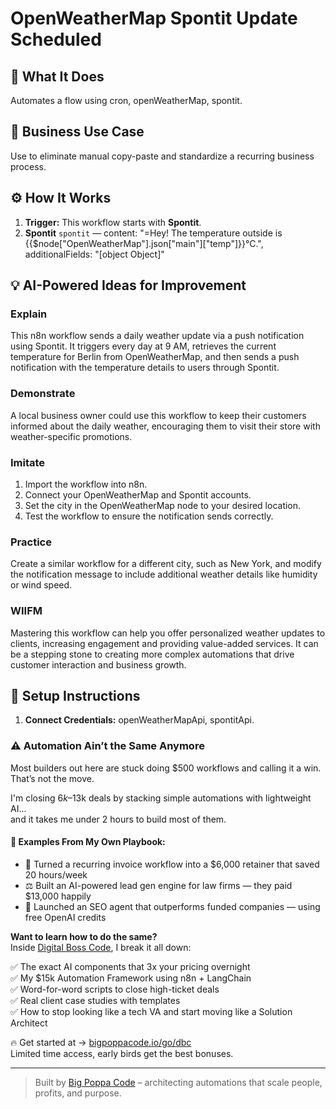 # OpenWeatherMap Spontit Update Scheduled
  ## 🚀 What It Does
  Automates a flow using cron, openWeatherMap, spontit.
  
  ## 💼 Business Use Case
  Use to eliminate manual copy-paste and standardize a recurring business process.
  
  ## ⚙️ How It Works
  1. **Trigger:** This workflow starts with **Spontit**.
  2. **Spontit** `spontit` — content: "=Hey! The temperature outside is {{$node["OpenWeatherMap"].json["main"]["temp"]}}°C.", additionalFields: "[object Object]"
  
  ## 💡 AI-Powered Ideas for Improvement
  ### Explain
This n8n workflow sends a daily weather update via a push notification using Spontit. It triggers every day at 9 AM, retrieves the current temperature for Berlin from OpenWeatherMap, and then sends a push notification with the temperature details to users through Spontit.

### Demonstrate
A local business owner could use this workflow to keep their customers informed about the daily weather, encouraging them to visit their store with weather-specific promotions.

### Imitate
1. Import the workflow into n8n.
2. Connect your OpenWeatherMap and Spontit accounts.
3. Set the city in the OpenWeatherMap node to your desired location.
4. Test the workflow to ensure the notification sends correctly.

### Practice
Create a similar workflow for a different city, such as New York, and modify the notification message to include additional weather details like humidity or wind speed.

### WIIFM
Mastering this workflow can help you offer personalized weather updates to clients, increasing engagement and providing value-added services. It can be a stepping stone to creating more complex automations that drive customer interaction and business growth.
  
  ## 🔧 Setup Instructions
  1. **Connect Credentials:** openWeatherMapApi, spontitApi.
  
### ⚠️ Automation Ain’t the Same Anymore

Most builders out here are stuck doing $500 workflows and calling it a win.  
That’s not the move.  

I'm closing $6k–$13k deals by stacking simple automations with lightweight AI...  
and it takes me under 2 hours to build most of them.

#### 🧠 Examples From My Own Playbook:
- 🔁 Turned a recurring invoice workflow into a $6,000 retainer that saved 20 hours/week  
- ⚖️ Built an AI-powered lead gen engine for law firms — they paid $13,000 happily  
- 🚀 Launched an SEO agent that outperforms funded companies — using free OpenAI credits  

**Want to learn how to do the same?**  
Inside [Digital Boss Code](https://bigpoppacode.io/go/dbc), I break it all down:

✅ The exact AI components that 3x your pricing overnight  
✅ My $15k Automation Framework using n8n + LangChain  
✅ Word-for-word scripts to close high-ticket deals  
✅ Real client case studies with templates  
✅ How to stop looking like a tech VA and start moving like a Solution Architect  

🔥 Get started at → [bigpoppacode.io/go/dbc](https://bigpoppacode.io/go/dbc)  
Limited time access, early birds get the best bonuses.

---
> Built by [Big Poppa Code](https://bigpoppacode.io) – architecting automations that scale people, profits, and purpose.
  